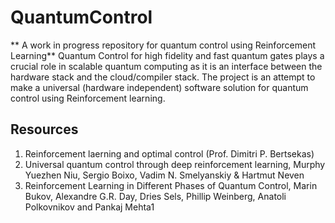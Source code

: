 # QuantumControl
** A work in progress repository for quantum control using Reinforcement Learning**
Quantum Control for high fidelity and fast quantum gates plays a crucial role in scalable quantum computing as it is an interface between the hardware stack and the cloud/compiler stack. The project is an attempt to make a universal (hardware independent) software solution for quantum control using Reinforcement learning. 

## Resources
1) Reinforcement laerning and optimal control (Prof. Dimitri P. Bertsekas)
2) Universal quantum control through deep reinforcement learning, Murphy Yuezhen Niu, Sergio Boixo, Vadim N. Smelyanskiy & Hartmut Neven 
3) Reinforcement Learning in Different Phases of Quantum Control, Marin Bukov, Alexandre G.R. Day, Dries Sels, Phillip Weinberg, Anatoli      Polkovnikov and Pankaj Mehta1
